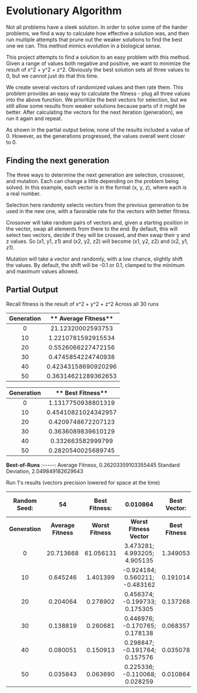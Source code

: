 # Evolutionary Algorithm
Not all problems have a sleek solution. In order to solve some of the harder problems, we find a way to calculate how effective a solution was, and then run multiple attempts that prune out the weaker solutions to find the best one we can. This method mimics evolution in a biological sense.

This project attempts to find a solution to an easy problem with this method. Given a range of values both negative and positive, we want to minimize the result of x^2 + y^2 + z^2. Obviously the best solution sets all three values to 0, but we cannot just do that this time.

We create several vectors of randomized values and then rate them. This problem provides an easy way to calculate the fitness - plug all three values into the above function. We prioritize the best vectors for selection, but we still allow some results from weaker solutions because parts of it might be better. After calculating the vectors for the next iteration (generation), we run it again and repeat.

As shown in the partial output below, none of the results included a value of 0. However, as the generations progressed, the values overall went closer to 0.

## Finding the next generation
The three ways to determine the next generation are selection, crossover, and mutation. Each can change a little depending on the problem being solved. In this example, each vector is in the format (x, y, z), where each is a real number.

Selection here randomly selects vectors from the previous generation to be used in the new one, with a favorable rate for the vectors with better fitness.

Crossover will take random pairs of vectors and, given a starting position in the vector, swap all elements from there to the end. By default, this will select two vectors, decide if they will be crossed, and then swap their y and z values. So (x1, y1, z1) and (x2, y2, z2) will become (x1, y2, z2) and (x2, y1, z1).

Mutation will take a vector and randomly, with a low chance, slightly shift the values. By default, the shift will be -0.1 or 0.1, clamped to the minimum and maximum values allowed.

## Partial Output
Recall fitness is the result of x^2 + y^2 + z^2
Across all 30 runs

**Generation**|** Average Fitness**
:-----:|:-----:
0| 21.12320002593753
10| 1.2210781592915534
20| 0.5526066227472156
30| 0.4745854224740938
40| 0.42343158690920296
50| 0.36314621289362653

**Generation**|** Best Fitness**
:-----:|:-----:
0| 1.1317750938801319
10| 0.45410821024342957
20| 0.4209748672207123
30| 0.3636089839610129
40| 0.332663582999799
50| 0.2820540025689745

**Best-of-Runs**
:-----:
Average Fitness, 0.26203359103355445
Standard Deviation, 2.049849182629643

Run 1's results (vectors precision lowered for space at the time)

Random Seed:|54|Best Fitness:| 0.010864| Best Vector:| 0.75131; -0.005082; 0.072068
:-----:|:-----:|:-----:|:-----:|:-----:|:-----:
**Generation**|**Average Fitness**|**Worst Fitness**| **Worst Fitness Vector**| **Best Fitness**| **Best Fitness Vector**
0| 20.713668| 61.056131| 3.473281; 4.993205; 4.905135| 1.349053| -0.924184; 0.594827; 0.375654
10| 0.645246| 1.401399| -0.924184; 0.560211; -0.483162| 0.191014| 0.327869; -0.232312; 0.171891
20| 0.204064| 0.278902| 0.456374; -0.199733; 0.175305| 0.137268| 0.305147; -0.176543; 0.113955
30| 0.138819| 0.260681| 0.446976; -0.170765; 0.178138| 0.068357| 0.190585; -0.085946; 0.156996
40| 0.080051| 0.150913| 0.298847; -0.191764; 0.157576| 0.035078| 0.126714; -0.101254; 0.093645
50| 0.035843| 0.063690| 0.225336; -0.110068; 0.028259| 0.010864| 0.075131; -0.005082; 0.072068
